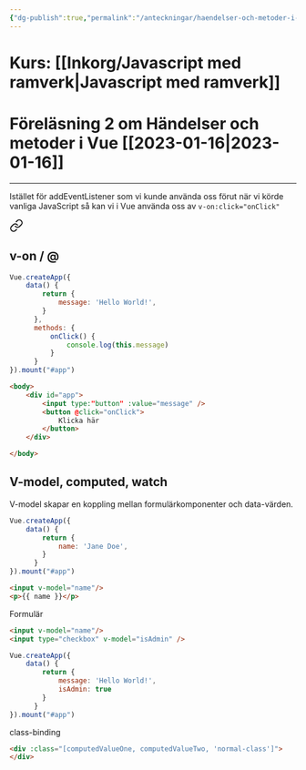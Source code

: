 ```yaml
---
{"dg-publish":true,"permalink":"/anteckningar/haendelser-och-metoder-i-vue/"}
---
```


# Kurs: [[Inkorg/Javascript med ramverk\|Javascript med ramverk]]
# Föreläsning 2 om Händelser och metoder i Vue [[2023-01-16\|2023-01-16]]
---

Istället för addEventListener som vi kunde använda oss förut när vi körde vanliga JavaScript så kan vi i Vue använda oss av `v-on:click="onClick"`

<div class="transclusion internal-embed is-loaded"><a class="markdown-embed-link" href="/anteckningar/vue-build-in-directives/#v-on" aria-label="Open link"><svg xmlns="http://www.w3.org/2000/svg" width="24" height="24" viewBox="0 0 24 24" fill="none" stroke="currentColor" stroke-width="2" stroke-linecap="round" stroke-linejoin="round" class="svg-icon lucide-link"><path d="M10 13a5 5 0 0 0 7.54.54l3-3a5 5 0 0 0-7.07-7.07l-1.72 1.71"></path><path d="M14 11a5 5 0 0 0-7.54-.54l-3 3a5 5 0 0 0 7.07 7.07l1.71-1.71"></path></svg></a><div class="markdown-embed">



## v-on / @
```js
Vue.createApp({
	data() {
	    return { 
		    message: 'Hello World!',
		}
	  },
	  methods: {
		  onClick() {
			  console.log(this.message)
		  }
	  }
}).mount("#app")
```

```html
<body>
	<div id="app">
		<input type:"button" :value="message" />
		<button @click="onClick">
			Klicka här
		</button>
	</div>

</body>
```

</div></div>


## V-model, computed, watch
V-model skapar en koppling mellan formulärkomponenter och data-värden.

```js
Vue.createApp({
	data() {
	    return { 
		    name: 'Jane Doe',
		}
	  }
}).mount("#app")
```

```html
<input v-model="name"/>
<p>{{ name }}</p>
```

Formulär
```html
<input v-model="name"/>
<input type="checkbox" v-model="isAdmin" />
```
```js
Vue.createApp({
	data() {
	    return { 
		    message: 'Hello World!',
		    isAdmin: true
		}
	  }
}).mount("#app")
```

class-binding
```html
<div :class="[computedValueOne, computedValueTwo, 'normal-class']">
</div>
```
